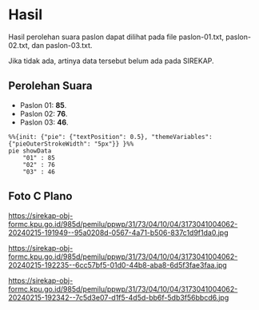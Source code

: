 # Hasil

Hasil perolehan suara paslon dapat dilihat pada file paslon-01.txt, paslon-02.txt, dan paslon-03.txt.

Jika tidak ada, artinya data tersebut belum ada pada SIREKAP.

## Perolehan Suara

 * Paslon 01: **85**.
 * Paslon 02: **76**.
 * Paslon 03: **46**.

```mermaid
%%{init: {"pie": {"textPosition": 0.5}, "themeVariables": {"pieOuterStrokeWidth": "5px"}} }%%
pie showData
    "01" : 85
    "02" : 76
    "03" : 46
```
## Foto C Plano

https://sirekap-obj-formc.kpu.go.id/985d/pemilu/ppwp/31/73/04/10/04/3173041004062-20240215-191949--95a0208d-0567-4a71-b506-837c1d9f1da0.jpg

https://sirekap-obj-formc.kpu.go.id/985d/pemilu/ppwp/31/73/04/10/04/3173041004062-20240215-192235--6cc57bf5-01d0-44b8-aba8-6d5f3fae3faa.jpg

https://sirekap-obj-formc.kpu.go.id/985d/pemilu/ppwp/31/73/04/10/04/3173041004062-20240215-192342--7c5d3e07-d1f5-4d5d-bb6f-5db3f56bbcd6.jpg
